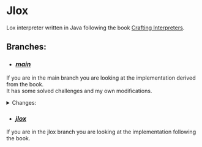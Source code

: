 # Jlox

Lox interpreter written in Java following the book [Crafting Interpreters](http://www.craftinginterpreters.com/).

## Branches:
- ### [*main*](https://github.com/Pawel-Parma/lox-java)

If you are in the main branch you are looking at the implementation derived from the book.  
It has some solved challenges and my own modifications.

<details>
 <summary>Changes:</summary>
  <ul>
   <li>
    const - declaration for immutable data. Examples:
    <br>

    // Values
    const x = 1;
    x = 2; // Error at 'x': Cannot reassign a constant.
    
    // Classes
    class A {
        init(b) { this.b = 1; }
    }

    const a = A(1);
    a.b = 2; // Error at 'b': Cannot modify a field of a constant object.
    
    // But this is allowed:
    var a_mut = a;
    a.b = 2; // No error

   </li>
  </ul>

  <ul>
   <li>
    break - statement for breaking out of loops.
   </li>
  </ul>

  <ul>
   <li>
    continue - statement for skipping the rest of the loop body.
   </li>
  </ul>

  <ul>
   <li>
    Escape sequences in strings - [ \n, \r, \t, \b, \', \", \\ ]. Note " ' " still works, no need for " \' ".
   </li>
  </ul>

  <ul>
   <li>
    String and number concatenation using the '+' operator.
   </li>
  </ul>

  <ul>
   <li>
    def keyword before method declaration is now required.
   </li>
  </ul>
</details>

- ### [*jlox*](https://github.com/Pawel-Parma/lox-java/tree/jlox)

If you are in the jlox branch you are looking at the implementation following the book.
